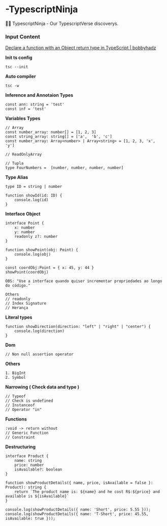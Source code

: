 # -TypescriptNinja
🐱‍👤 TypescriptNinja - Our TypescriptVerse discoverys.

### Input Content

[Declare a function with an Object return type in TypeScript | bobbyhadz](https://bobbyhadz.com/blog/typescript-function-return-type-object)

****************************Init ts config****************************

```tsx
tsc --init
```

**************************Auto compiler**************************

```tsx
tsc -w
```

******************************************************Inference and Annotaion Types******************************************************

```tsx
const ann: string = 'test'
const inf = 'test'
```

**Variables** **Types**

```tsx
// Array
const number_array: number[] = [1, 2, 3]
const string_array: string[] = ['a',  'b', 'c']
const number_array: Array<number> | Array<string> = [1, 2, 3, 'x', 'y']

// ReadOnlyArray

// Tupla
type FourNumbers =  [number, number, number, number]
```

**Type Alias**

```tsx
type ID = string | number

function showId(id: ID) {
	console.log(id)
}
```

******************Interface Object******************

```tsx
interface Point {
	x: number
	y: number
	readonly z?: number
}

function showPoint(obj: Point) {
	console.log(obj)
}

const coordObj:Point = { x: 45, y: 44 }
showPoint(coordObj)

OBS: "Use a interface quando quiser incrementar propriedades ao longo do código."

Others
// readonly
// Index Signature
// Herança
```

******************Literal types******************

```tsx
function showDirection(direction: "left" | "right" | "center") {
	console.log(direction)
}
```

**Dom**

```tsx
// Non null assertion operator
```

********Others********

```tsx
1. BigInt
2. Symbol
```

******************Narrowing ( Check data and type )******************

```tsx
// Typeof 
// Check is undefined
// Instanceof 
// Operator "in"
```

****************Functions****************

```tsx
:void -> return without
// Generic Function
// Constraint 
```

**************************Destructuring**************************

```tsx
interface Product {
    name: string
    price: number
    isAvailable?: boolean
}

function showProductDetails({ name, price, isAvailable = false }: Product): string {
    return `The product name is: ${name} and he cost R$:${price} and available is ${isAvailable}`
}

console.log(showProductDetails({ name: 'Short', price: 5.55 }));
console.log(showProductDetails({ name: 'T-Short', price: 45.55, isAvailable: true }));
```

